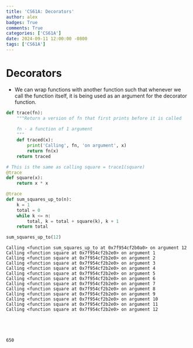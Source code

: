```yaml
---
title: 'CS61A: Decorators'
author: alex
badges: True
comments: True
categories: ['CS61A']
date: 2024-09-11 12:00:00 -0800
tags: ['CS61A']
---
```


# Decorators
- We can wrap functions with another function such that whenever we call the function itself, it is being used as an argument for the decorator function.


```python
def trace(fn):
    """Return a version of fn that first prints before it is called
    
    fn - a function of 1 argument
    """
    def traced(x):
        print('Calling', fn, 'on argument', x)
        return fn(x)
    return traced

# This is the same as calling square = trace1(square)
@trace
def square(x):
    return x * x

@trace
def sum_squares_up_to(n):
    k = 1
    total = 0
    while k <= n:
        total, k = total + square(k), k + 1
    return total

sum_squares_up_to(12)
```

    Calling <function sum_squares_up_to at 0x7f954cf2b0a0> on argument 12
    Calling <function square at 0x7f954cf2b2e0> on argument 1
    Calling <function square at 0x7f954cf2b2e0> on argument 2
    Calling <function square at 0x7f954cf2b2e0> on argument 3
    Calling <function square at 0x7f954cf2b2e0> on argument 4
    Calling <function square at 0x7f954cf2b2e0> on argument 5
    Calling <function square at 0x7f954cf2b2e0> on argument 6
    Calling <function square at 0x7f954cf2b2e0> on argument 7
    Calling <function square at 0x7f954cf2b2e0> on argument 8
    Calling <function square at 0x7f954cf2b2e0> on argument 9
    Calling <function square at 0x7f954cf2b2e0> on argument 10
    Calling <function square at 0x7f954cf2b2e0> on argument 11
    Calling <function square at 0x7f954cf2b2e0> on argument 12





    650


